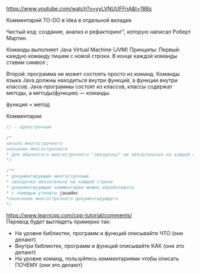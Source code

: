 

https://www.youtube.com/watch?v=yyLVNUUFFnA&t=188s

Комментарий TO-DO в Idea в отдельной вкладке

Чистый код: создание, анализ и рефакторинг", которую написал Роберт Мартин. 

Команды выполняет Java Virtual Machine (JVM)
Принципы:
Первый: каждую команду пишем с новой строки. В конце каждой команды ставим символ  ;

Второй: программа не может состоять просто из команд. Команды языка Java должны находиться внутри функций, а функции внутри классов.
Java-программы состоят из классов, классы содержат методы, а методы(функции) — команды.

функция = метод

Комментарии


```Java
// - однострочные

/* 
начало многострочного
окочание многострочного 
* для обычногого многострочного "звездочка" не обязательная на каждой строке
*/

/**
* документирующие многострочные
* звездочка обязательна на каждой строке
* документирующие комментарии можно обрабатывать 
* с помощью утилиты javadoc
*окончание многострочного документирующего 
*/ 
```

https://www.learncpp.com/cpp-tutorial/comments/  
Перевод будет выглядеть примерно так:  
* На уровне библиотек, программ и функций описывайте ЧТО (они делают)  
* Внутри библиотек, программ и функций описывайте КАК (они это делают)  
* На уровне команд, пользуйтесь комментариями чтобы описать ПОЧЕМУ (они это делают)

